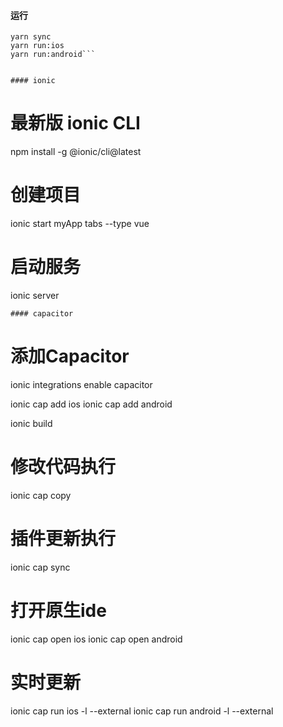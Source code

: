 #### 运行

```yarn build
yarn sync
yarn run:ios
yarn run:android```


#### ionic

```
# 最新版 ionic CLI
npm install -g @ionic/cli@latest

# 创建项目
ionic start myApp tabs --type vue

# 启动服务
ionic server
```
#### capacitor
```
# 添加Capacitor
ionic integrations enable capacitor

ionic cap add ios
ionic cap add android

ionic build
# 修改代码执行
ionic cap copy
# 插件更新执行
ionic cap sync

# 打开原生ide
ionic cap open ios
ionic cap open android

# 实时更新
ionic cap run ios -l --external
ionic cap run android -l --external
```